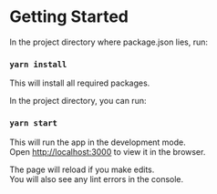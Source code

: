 # Getting Started

In the project directory where package.json lies, run:

### `yarn install`

This will install all required packages.

In the project directory, you can run:

### `yarn start`

This will run the app in the development mode.\
Open [http://localhost:3000](http://localhost:3000) to view it in the browser.

The page will reload if you make edits.\
You will also see any lint errors in the console.
